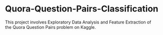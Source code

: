 # Quora-Question-Pairs-Classification

This project involves Exploratory Data Analysis and Feature Extraction of the Quora Question Pairs problem on Kaggle.
